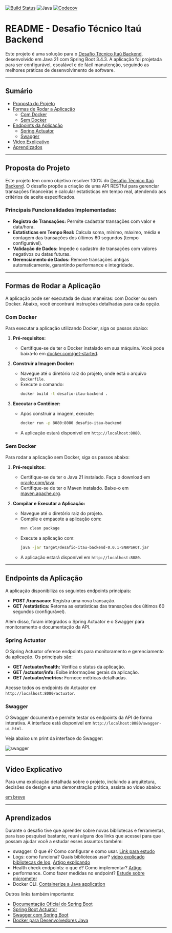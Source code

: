 [![Build Status](https://github.com/Julio-Pupim/desafio-itau/actions/workflows/maven.yml/badge.svg)](https://github.com/Julio-Pupim/desafio-itau/actions)
![Java](https://img.shields.io/badge/Java-21-blue)
[![Codecov](https://img.shields.io/codecov/c/github/Julio-Pupim/desafio-itau)](https://codecov.io/gh/Julio-Pupim/desafio-itau)
# README - Desafio Técnico Itaú Backend

Este projeto é uma solução para o [Desafio Técnico Itaú Backend](https://github.com/feltex/desafio-itau-backend?tab=readme-ov-file), desenvolvido em Java 21 com Spring Boot 3.4.3. A aplicação foi projetada para ser configurável, escalável e de fácil manutenção, seguindo as melhores práticas de desenvolvimento de software.

---

## Sumário
- [Proposta do Projeto](#proposta-do-projeto)
- [Formas de Rodar a Aplicação](#formas-de-rodar-a-aplicação)
  - [Com Docker](#com-docker)
  - [Sem Docker](#sem-docker)
- [Endpoints da Aplicação](#endpoints-da-aplicação)
  - [Spring Actuator](#spring-actuator)
  - [Swagger](#swagger)
- [Vídeo Explicativo](#vídeo-explicativo)
- [Aprendizados](#Aprendizados)

---
## Proposta do Projeto

Este projeto tem como objetivo resolver 100% do [Desafio Técnico Itaú Backend](https://github.com/feltex/desafio-itau-backend?tab=readme-ov-file). O desafio propõe a criação de uma API RESTful para gerenciar transações financeiras e calcular estatísticas em tempo real, atendendo aos critérios de aceite especificados.

### Principais Funcionalidades Implementadas:
- **Registro de Transações:** Permite cadastrar transações com valor e data/hora.
- **Estatísticas em Tempo Real:** Calcula soma, mínimo, máximo, média e contagem das transações dos últimos 60 segundos (tempo configurável).
- **Validação de Dados:** Impede o cadastro de transações com valores negativos ou datas futuras.
- **Gerenciamento de Dados:** Remove transações antigas automaticamente, garantindo performance e integridade.
---

## Formas de Rodar a Aplicação

A aplicação pode ser executada de duas maneiras: com Docker ou sem Docker. Abaixo, você encontrará instruções detalhadas para cada opção.

### Com Docker

Para executar a aplicação utilizando Docker, siga os passos abaixo:

1. **Pré-requisitos:**
   - Certifique-se de ter o Docker instalado em sua máquina. Você pode baixá-lo em [docker.com/get-started](https://www.docker.com/get-started).

2. **Construir a Imagem Docker:**
   - Navegue até o diretório raiz do projeto, onde está o arquivo `Dockerfile`.
   - Execute o comando:
     ```bash
     docker build -t desafio-itau-backend .
     ```

3. **Executar o Contêiner:**
   - Após construir a imagem, execute:
     ```bash
     docker run -p 8080:8080 desafio-itau-backend
     ```
   - A aplicação estará disponível em `http://localhost:8080`.

### Sem Docker

Para rodar a aplicação sem Docker, siga os passos abaixo:

1. **Pré-requisitos:**
   - Certifique-se de ter o Java 21 instalado. Faça o download em [oracle.com/java](https://www.oracle.com/java/technologies/javase/jdk21-archive-downloads.html).
   - Certifique-se de ter o Maven instalado. Baixe-o em [maven.apache.org](https://maven.apache.org/download.cgi).

2. **Compilar e Executar a Aplicação:**
   - Navegue até o diretório raiz do projeto.
   - Compile e empacote a aplicação com:
     ```bash
     mvn clean package
     ```
   - Execute a aplicação com:
     ```bash
     java -jar target/desafio-itau-backend-0.0.1-SNAPSHOT.jar
     ```
   - A aplicação estará disponível em `http://localhost:8080`.

---

## Endpoints da Aplicação

A aplicação disponibiliza os seguintes endpoints principais:

- **POST /transacao:** Registra uma nova transação.
- **GET /estatistica:** Retorna as estatísticas das transações dos últimos 60 segundos (configurável).

Além disso, foram integrados o Spring Actuator e o Swagger para monitoramento e documentação da API.

### Spring Actuator

O Spring Actuator oferece endpoints para monitoramento e gerenciamento da aplicação. Os principais são:

- **GET /actuator/health:** Verifica o status da aplicação.
- **GET /actuator/info:** Exibe informações gerais da aplicação.
- **GET /actuator/metrics:** Fornece métricas detalhadas.

Acesse todos os endpoints do Actuator em `http://localhost:8080/actuator`.

### Swagger

O Swagger documenta e permite testar os endpoints da API de forma interativa. A interface está disponível em `http://localhost:8080/swagger-ui.html`.

Veja abaixo um print da interface do Swagger:

![swagger](https://github.com/user-attachments/assets/25f78549-0218-4b82-8203-33c00ddde222)

---

## Vídeo Explicativo

Para uma explicação detalhada sobre o projeto, incluindo a arquitetura, decisões de design e uma demonstração prática, assista ao vídeo abaixo:

[em breve](https://www.youtube.com/link-do-video)

---

## Aprendizados
  Durante o desafio tive que aprender sobre novas bibliotecas e ferramentas, para isso pesquisei bastante, reuni alguns dos links que acessei para que possam ajudar você a estudar esses assuntos também:
- swagger: O que é? Como configurar e como usar. [Link para estudo](https://medium.com/@f.s.a.kuzman/using-swagger-3-in-spring-boot-3-c11a483ea6dc)
- Logs: como funciona? Quais bibliotecas usar? [video explicado bibliotecas de log](https://www.youtube.com/watch?v=SWHYrCXIL38&t=420s&ab_channel=JavaBrains), [Artigo explicando](https://springframework.guru/using-logback-spring-boot/)
- Health check endpoints: o que é? Como implementar? [Artigo](https://devkico.itexto.com.br/?p=3205) 
- performance. Como fazer medidas no endpoint? [Estude sobre micrometer](https://www.youtube.com/watch?v=RAqG4XaTgv4&ab_channel=LinhVu)
- Docker CLI. [Containerize a Java application](https://docs.docker.com/guides/java/containerize/)

Outros links também importante:
- [Documentação Oficial do Spring Boot](https://docs.spring.io/spring-boot/docs/current/reference/html/)
- [Spring Boot Actuator](https://docs.spring.io/spring-boot/docs/current/reference/html/actuator.html)
- [Swagger com Spring Boot](https://springdoc.org/)
- [Docker para Desenvolvedores Java](https://www.docker.com/blog/java-developers-guide-to-docker/)

---
